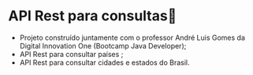 # API Rest para consultas:city_sunrise:

- Projeto construído juntamente com o professor André Luis Gomes da Digital Innovation One (Bootcamp Java Developer);
- API Rest para consultar países ;
- API Rest para consultar cidades e estados do Brasil.

